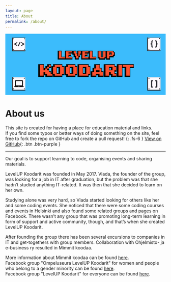 ```yaml
---
layout: page
title: About
permalink: /about/
---
```


![](/assets/oslevel.png "LevelUP Koodarit banneri")
# About us

 This site is created for having a place for education material and links.  
 If you find some typos or better ways of doing something on the site, feel free to fork the repo on GitHub and create a pull request! 
{: .fs-6 }
 [View on GitHub](https://github.com/OSlevelUPkoodarit/OSlevelUPkoodarit.github.io){: .btn .btn-purple }

 ---

Our goal is to support learning to code, organising events and sharing materials.

LevelUP Koodarit was founded in May 2017. Vlada, the founder of the group, was looking for a job in IT after graduation, but the problem was that she hadn’t studied anything IT-related. It was then that she decided to learn on her own. 

Studying alone was very hard, so Vlada started looking for others like her and some coding events. She noticed that there were some coding courses and events in Helsinki and also found some related groups and pages on Facebook. There wasn’t any group that was promoting long-term learning in form of support and active community, though, and that’s when she created LevelUP Koodarit. 

After founding the group there has been several excursions to companies in IT and get-togethers with group members. Collaboration with Ohjelmisto- ja e-business ry resulted in Mimmit koodaa.

More information about Mimmit koodaa can be found [here](https://mimmitkoodaa.ohjelmistoebusiness.fi/).  
Facebook group "Ompeluseura LevelUP Koodarit" for women and people who belong to a gender minority can be found [here](https://www.facebook.com/groups/224556481380051).  
Facebook group "LevelUP Koodarit" for everyone can be found [here](https://www.facebook.com/groups/698908000565341).






